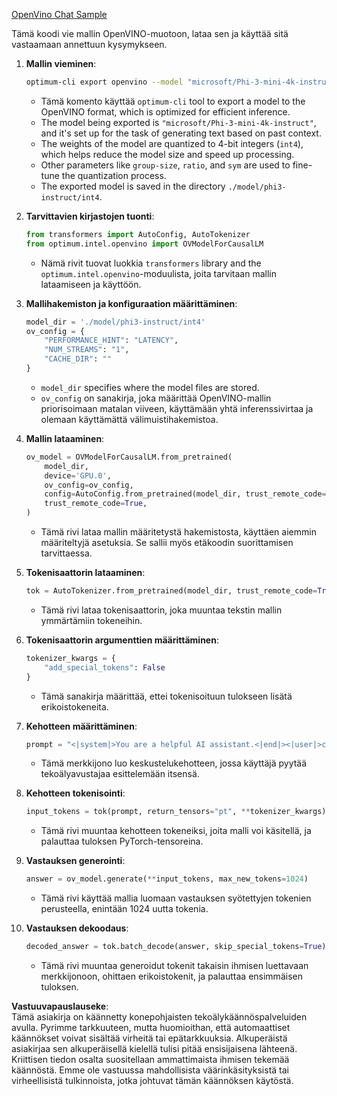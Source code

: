 [OpenVino Chat Sample](../../../../../../code/06.E2E/E2E_OpenVino_Chat_Phi3-instruct.ipynb)

Tämä koodi vie mallin OpenVINO-muotoon, lataa sen ja käyttää sitä vastaamaan annettuun kysymykseen.

1. **Mallin vieminen**:
   ```bash
   optimum-cli export openvino --model "microsoft/Phi-3-mini-4k-instruct" --task text-generation-with-past --weight-format int4 --group-size 128 --ratio 0.6 --sym --trust-remote-code ./model/phi3-instruct/int4
   ```
   - Tämä komento käyttää `optimum-cli` tool to export a model to the OpenVINO format, which is optimized for efficient inference.
   - The model being exported is `"microsoft/Phi-3-mini-4k-instruct"`, and it's set up for the task of generating text based on past context.
   - The weights of the model are quantized to 4-bit integers (`int4`), which helps reduce the model size and speed up processing.
   - Other parameters like `group-size`, `ratio`, and `sym` are used to fine-tune the quantization process.
   - The exported model is saved in the directory `./model/phi3-instruct/int4`.

2. **Tarvittavien kirjastojen tuonti**:
   ```python
   from transformers import AutoConfig, AutoTokenizer
   from optimum.intel.openvino import OVModelForCausalLM
   ```
   - Nämä rivit tuovat luokkia `transformers` library and the `optimum.intel.openvino`-moduulista, joita tarvitaan mallin lataamiseen ja käyttöön.

3. **Mallihakemiston ja konfiguraation määrittäminen**:
   ```python
   model_dir = './model/phi3-instruct/int4'
   ov_config = {
       "PERFORMANCE_HINT": "LATENCY",
       "NUM_STREAMS": "1",
       "CACHE_DIR": ""
   }
   ```
   - `model_dir` specifies where the model files are stored.
   - `ov_config` on sanakirja, joka määrittää OpenVINO-mallin priorisoimaan matalan viiveen, käyttämään yhtä inferenssivirtaa ja olemaan käyttämättä välimuistihakemistoa.

4. **Mallin lataaminen**:
   ```python
   ov_model = OVModelForCausalLM.from_pretrained(
       model_dir,
       device='GPU.0',
       ov_config=ov_config,
       config=AutoConfig.from_pretrained(model_dir, trust_remote_code=True),
       trust_remote_code=True,
   )
   ```
   - Tämä rivi lataa mallin määritetystä hakemistosta, käyttäen aiemmin määriteltyjä asetuksia. Se sallii myös etäkoodin suorittamisen tarvittaessa.

5. **Tokenisaattorin lataaminen**:
   ```python
   tok = AutoTokenizer.from_pretrained(model_dir, trust_remote_code=True)
   ```
   - Tämä rivi lataa tokenisaattorin, joka muuntaa tekstin mallin ymmärtämiin tokeneihin.

6. **Tokenisaattorin argumenttien määrittäminen**:
   ```python
   tokenizer_kwargs = {
       "add_special_tokens": False
   }
   ```
   - Tämä sanakirja määrittää, ettei tokenisoituun tulokseen lisätä erikoistokeneita.

7. **Kehotteen määrittäminen**:
   ```python
   prompt = "<|system|>You are a helpful AI assistant.<|end|><|user|>can you introduce yourself?<|end|><|assistant|>"
   ```
   - Tämä merkkijono luo keskustelukehotteen, jossa käyttäjä pyytää tekoälyavustajaa esittelemään itsensä.

8. **Kehotteen tokenisointi**:
   ```python
   input_tokens = tok(prompt, return_tensors="pt", **tokenizer_kwargs)
   ```
   - Tämä rivi muuntaa kehotteen tokeneiksi, joita malli voi käsitellä, ja palauttaa tuloksen PyTorch-tensoreina.

9. **Vastauksen generointi**:
   ```python
   answer = ov_model.generate(**input_tokens, max_new_tokens=1024)
   ```
   - Tämä rivi käyttää mallia luomaan vastauksen syötettyjen tokenien perusteella, enintään 1024 uutta tokenia.

10. **Vastauksen dekoodaus**:
    ```python
    decoded_answer = tok.batch_decode(answer, skip_special_tokens=True)[0]
    ```
    - Tämä rivi muuntaa generoidut tokenit takaisin ihmisen luettavaan merkkijonoon, ohittaen erikoistokenit, ja palauttaa ensimmäisen tuloksen.

**Vastuuvapauslauseke**:  
Tämä asiakirja on käännetty konepohjaisten tekoälykäännöspalveluiden avulla. Pyrimme tarkkuuteen, mutta huomioithan, että automaattiset käännökset voivat sisältää virheitä tai epätarkkuuksia. Alkuperäistä asiakirjaa sen alkuperäisellä kielellä tulisi pitää ensisijaisena lähteenä. Kriittisen tiedon osalta suositellaan ammattimaista ihmisen tekemää käännöstä. Emme ole vastuussa mahdollisista väärinkäsityksistä tai virheellisistä tulkinnoista, jotka johtuvat tämän käännöksen käytöstä.